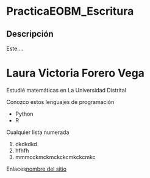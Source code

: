# PracticaEOBM_Escritura
## Descripción 
Este....


Laura Victoria Forero Vega
=========================
Estudié matemáticas en La Universidad Distrital

Conozco estos lenguajes de programación
* Python
* R


Cualquier lista numerada
1. dkdkdkd
2. hfhfh
3. mmmcckmckmckckcmkckcmkc

Enlaces[nombre del sitio](www.google.com)
